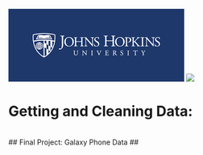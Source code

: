 <img src="jhulogo.png"></img>
<img src="https://lever-client-logos.s3.amazonaws.com/coursera-150x35.png"></img>
<h1> Getting and Cleaning Data: </h1>
<br>
## Final Project: Galaxy Phone Data ## 
